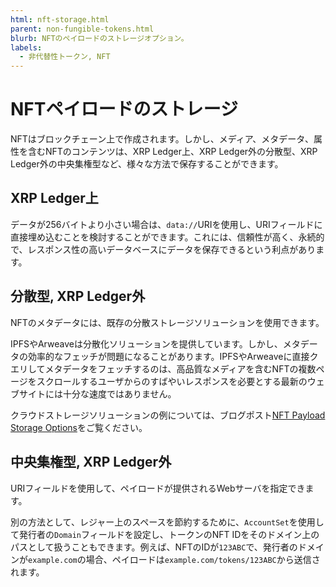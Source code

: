 ```yaml
---
html: nft-storage.html
parent: non-fungible-tokens.html
blurb: NFTのペイロードのストレージオプション。
labels:
  - 非代替性トークン, NFT
---
```

# NFTペイロードのストレージ

NFTはブロックチェーン上で作成されます。しかし、メディア、メタデータ、属性を含むNFTのコンテンツは、XRP Ledger上、XRP Ledger外の分散型、XRP Ledger外の中央集権型など、様々な方法で保存することができます。

## XRP Ledger上

データが256バイトより小さい場合は、`data://`URIを使用し、URIフィールドに直接埋め込むことを検討することができます。これには、信頼性が高く、永続的で、レスポンス性の高いデータベースにデータを保存できるという利点があります。

## 分散型, XRP Ledger外

NFTのメタデータには、既存の分散ストレージソリューションを使用できます。

IPFSやArweaveは分散化ソリューションを提供しています。しかし、メタデータの効率的なフェッチが問題になることがあります。IPFSやArweaveに直接クエリしてメタデータをフェッチするのは、高品質なメディアを含むNFTの複数ページをスクロールするユーザからのすばやいレスポンスを必要とする最新のウェブサイトには十分な速度ではありません。

クラウドストレージソリューションの例については、ブログポスト[NFT Payload Storage Options](https://dev.to/ripplexdev/nft-payload-storage-options-569i)をご覧ください。

## 中央集権型, XRP Ledger外

URIフィールドを使用して、ペイロードが提供されるWebサーバを指定できます。

別の方法として、レジャー上のスペースを節約するために、`AccountSet`を使用して発行者の`Domain`フィールドを設定し、トークンのNFT IDをそのドメイン上のパスとして扱うこともできます。例えば、NFTのIDが`123ABC`で、発行者のドメインが`example.com`の場合、ペイロードは`example.com/tokens/123ABC`から送信されます。
